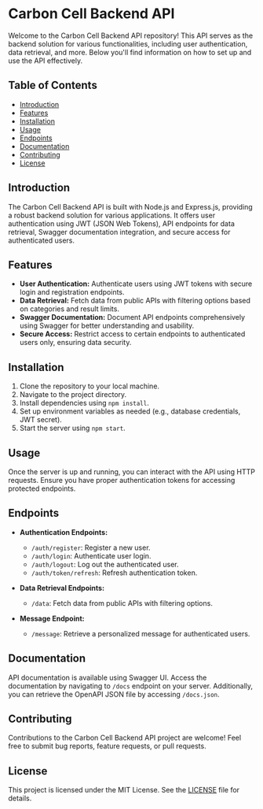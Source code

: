 # Carbon Cell Backend API

Welcome to the Carbon Cell Backend API repository! This API serves as the backend solution for various functionalities, including user authentication, data retrieval, and more. Below you'll find information on how to set up and use the API effectively.

## Table of Contents
- [Introduction](#introduction)
- [Features](#features)
- [Installation](#installation)
- [Usage](#usage)
- [Endpoints](#endpoints)
- [Documentation](#documentation)
- [Contributing](#contributing)
- [License](#license)

## Introduction

The Carbon Cell Backend API is built with Node.js and Express.js, providing a robust backend solution for various applications. It offers user authentication using JWT (JSON Web Tokens), API endpoints for data retrieval, Swagger documentation integration, and secure access for authenticated users.

## Features

- **User Authentication:** Authenticate users using JWT tokens with secure login and registration endpoints.
- **Data Retrieval:** Fetch data from public APIs with filtering options based on categories and result limits.
- **Swagger Documentation:** Document API endpoints comprehensively using Swagger for better understanding and usability.
- **Secure Access:** Restrict access to certain endpoints to authenticated users only, ensuring data security.

## Installation

1. Clone the repository to your local machine.
2. Navigate to the project directory.
3. Install dependencies using `npm install`.
4. Set up environment variables as needed (e.g., database credentials, JWT secret).
5. Start the server using `npm start`.

## Usage

Once the server is up and running, you can interact with the API using HTTP requests. Ensure you have proper authentication tokens for accessing protected endpoints.

## Endpoints

- **Authentication Endpoints:**
  - `/auth/register`: Register a new user.
  - `/auth/login`: Authenticate user login.
  - `/auth/logout`: Log out the authenticated user.
  - `/auth/token/refresh`: Refresh authentication token.
  
- **Data Retrieval Endpoints:**
  - `/data`: Fetch data from public APIs with filtering options.

- **Message Endpoint:**
  - `/message`: Retrieve a personalized message for authenticated users.

## Documentation

API documentation is available using Swagger UI. Access the documentation by navigating to `/docs` endpoint on your server. Additionally, you can retrieve the OpenAPI JSON file by accessing `/docs.json`.

## Contributing

Contributions to the Carbon Cell Backend API project are welcome! Feel free to submit bug reports, feature requests, or pull requests.

## License

This project is licensed under the MIT License. See the [LICENSE](LICENSE) file for details.

